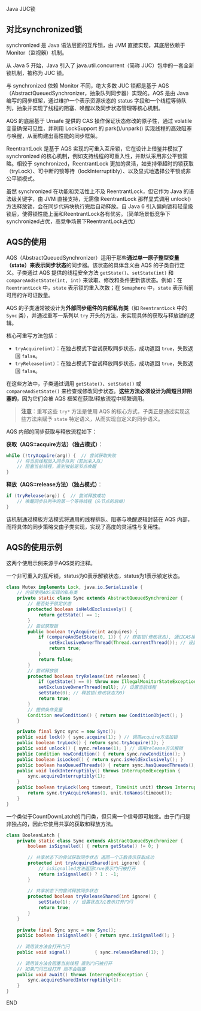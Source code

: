 Java JUC锁



## 对比synchronized锁

synchronized 是 Java 语法层面的互斥锁，由 JVM 直接实现，其底层依赖于 Monitor（监视器）机制。

从 Java 5 开始，Java 引入了 java.util.concurrent（简称 JUC）包中的一套全新锁机制，被称为 JUC 锁。

与 synchronized 依赖 Monitor 不同，绝大多数 JUC 锁都是基于 AQS（AbstractQueuedSynchronizer，抽象队列同步器）实现的。AQS 是由 Java 编写的同步框架，通过维护一个表示资源状态的 status 字段和一个线程等待队列，抽象并实现了线程的阻塞、唤醒以及同步状态管理等核心机制。

AQS 的底层基于 Unsafe 提供的 CAS 操作保证状态修改的原子性，通过 volatile 变量确保可见性，并利用 LockSupport 的 park()/unpark() 实现线程的高效阻塞与唤醒，从而构建出高性能的同步框架。



ReentrantLock 是基于 AQS 实现的可重入互斥锁，它在设计上借鉴并模拟了 synchronized 的核心机制，例如支持线程的可重入性，并默认采用非公平锁策略。相较于 synchronized，ReentrantLock 更加的灵活，如支持带超时的锁获取（tryLock）、可中断的锁等待（lockInterruptibly）、以及显式地选择公平锁或非公平锁模式。

虽然 synchronized 在功能和灵活性上不及 ReentrantLock，但它作为 Java 的语法级关键字，由 JVM 直接支持，无需像 ReentrantLock 那样显式调用 unlock() 方法释放锁，会在同步代码块执行完后自动释放。自 Java 6 引入偏向锁和轻量级锁后，使得锁性能上面和ReentrantLock各有优劣。（简单场景低竞争下synchronized占优，高竞争场景下ReentrantLock占优）





## AQS的使用

AQS（AbstractQueuedSynchronizer）适用于那些**通过单一原子整型变量（state）来表示同步状态**的同步器。该状态的具体含义由 AQS 的子类自行定义。子类通过 AQS 提供的线程安全方法 `getState()`、`setState(int)` 和 `compareAndSetState(int, int)` 来读取、修改和条件更新该状态。例如：在 `ReentrantLock` 中，`state` 表示锁的重入次数；在 `Semaphore` 中，`state` 表示当前可用的许可证数量。

AQS 的子类通常被设计为**外部同步组件的内部私有类**（如 `ReentrantLock` 中的 `Sync` 类），并通过重写一系列以 `try` 开头的方法，来实现具体的获取与释放锁的逻辑。

核心可重写方法包括：

- `tryAcquire(int)`：在独占模式下尝试获取同步状态，成功返回 `true`，失败返回 `false`。
- `tryRelease(int)`：在独占模式下尝试释放同步状态，成功返回 `true`，失败返回 `false`。

在这些方法中，子类通过调用 `getState()`、`setState()` 或 `compareAndSetState()` 来检查或修改同步状态。**这些方法必须设计为简短且非阻塞的**，因为它们会被 AQS 框架在获取/释放流程中频繁调用。

> **注意**：重写这些 `try*` 方法是使用 AQS 的核心方式，子类正是通过实现这些方法来赋予 `state` 特定语义，从而实现自定义的同步语义。



AQS 内部的同步获取与释放流程如下：

**获取（AQS::acquire方法）（独占模式）**：

```java
while (!tryAcquire(arg)) {  // 尝试获取失败
    // 将当前线程加入同步队列（若尚未入队）
    // 阻塞当前线程，直到被前驱节点唤醒
}
```

**释放（AQS::release方法）（独占模式）**：

```java
if (tryRelease(arg)) {  // 尝试释放成功
    // 唤醒同步队列中的第一个等待线程（头节点的后继）
}
```

该机制通过模板方法模式将通用的线程排队、阻塞与唤醒逻辑封装在 AQS 内部，而将具体的同步策略交由子类实现，实现了高度的灵活性与复用性。





## AQS的使用示例

这两个使用示例来源于AQS类的注释。



一个非可重入的互斥锁，status为0表示解锁状态，status为1表示锁定状态。

```java
class Mutex implements Lock, java.io.Serializable {
    // 内部使用AQS实现的私有类
    private static class Sync extends AbstractQueuedSynchronizer {
        // 是否处于锁定状态
        protected boolean isHeldExclusively() {
            return getState() == 1;
        }
        // 尝试获取锁
        public boolean tryAcquire(int acquires) {
            if (compareAndSetState(0, 1)) { // 获取锁(修改状态), 通过CAS操作将0改为1
                setExclusiveOwnerThread(Thread.currentThread()); // 设置当前线程
                return true;
            }
            return false;
        }
        // 尝试释放锁
        protected boolean tryRelease(int releases) {
            if (getState() == 0) throw new IllegalMonitorStateException();
            setExclusiveOwnerThread(null); // 设置当前线程
            setState(0); // 释放锁(修改状态为0)
            return true;
        }
        // 提供条件变量
        Condition newCondition() { return new ConditionObject(); }
    }

    private final Sync sync = new Sync();
    public void lock() { sync.acquire(1); } // 调用acquire方法加锁
    public boolean tryLock() { return sync.tryAcquire(1); }
    public void unlock() { sync.release(1); } // 调用release方法解锁
    public Condition newCondition() { return sync.newCondition(); }
    public boolean isLocked() { return sync.isHeldExclusively(); }
    public boolean hasQueuedThreads() { return sync.hasQueuedThreads(); }
    public void lockInterruptibly() throws InterruptedException {
        sync.acquireInterruptibly(1);
    }
    public boolean tryLock(long timeout, TimeUnit unit) throws InterruptedException {
    	return sync.tryAcquireNanos(1, unit.toNanos(timeout));
    }
}
```



一个类似于CountDownLatch的门闩类，但只需一个信号即可触发。由于门闩是非独占的，因此它使用共享的获取和释放方法。

```java
class BooleanLatch {
    private static class Sync extends AbstractQueuedSynchronizer {
        boolean isSignalled() { return getState() != 0; }
        
        // 共享状态下的尝试获取同步状态 返回一个正数表示获取成功
        protected int tryAcquireShared(int ignore) {
            // isSignalled方法返回true表示门闩被打开
            return isSignalled() ? 1 : -1;
        }
        
        // 共享状态下的尝试释放同步状态
        protected boolean tryReleaseShared(int ignore) {
            setState(1); // 设置状态为1表示打开门闩
            return true;
        }
    }
    
    private final Sync sync = new Sync();
    public boolean isSignalled() { return sync.isSignalled(); }
    
    // 调用该方法会打开门闩
    public void signal()         { sync.releaseShared(1); }
    
    // 调用该方法会阻塞当前线程 直到门闩被打开
    // 如果门闩已经打开 则不会阻塞
    public void await() throws InterruptedException {
        sync.acquireSharedInterruptibly(1);
    }
}
```







END
